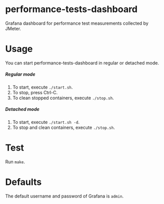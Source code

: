 # performance-tests-dashboard

Grafana dashboard for performance test measurements collected by JMeter.

# Usage

You can start performance-tests-dashboard in regular or detached mode.

##### Regular mode
  1. To start, execute `./start.sh`.
  2. To stop, press Ctrl-C.
  3. To clean stopped containers, execute `./stop.sh`.
##### Detached mode
  1. To start, execute `./start.sh -d`.
  2. To stop and clean containers, execute `./stop.sh`.

# Test

Run `make`.

# Defaults

The default username and password of Grafana is `admin`.
